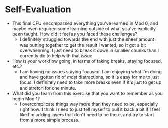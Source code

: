 # Self-Evaluation

- This final CFU encompassed everything you've learned in Mod 0, and maybe even required some learning outside of what you've explicitly been taught. How did it feel as you faced these challenges?
    - I definitely struggled towards the end with just the sheer amount I was putting together to get the result I wanted, so it got a bit overwhelming. I just need to break it down in smaller chunks than I currently do to help with that issue.
- How is your workflow going, in terms of taking breaks, staying focused, etc.?
    - I am having no issues staying focused. I am enjoying what I'm doing and have gotten rid of *most* distractions, so it is easy for me to just focus. I definitely need to take more breaks even if it's just to get up and stretch for one minute.
- What did you learn from this exercise that you want to remember as you begin Mod 1?
   - I overcomplicate things way more than they need to be, especially right now. I think I need to just tell myself to pull it back a bit if I feel like I'm adding layers that don't need to be there, and try to start from a more simple process.